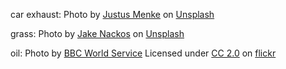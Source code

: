 car exhaust:
Photo by <a href="https://unsplash.com/@justusmenke">Justus Menke</a> on <a href="https://unsplash.com/photos/PqszIxpLefE">Unsplash</a>

grass:
Photo by <a href="https://unsplash.com/@jakenackos">Jake Nackos</a> on <a href="https://unsplash.com/photos/C2PCa6DhlYE">Unsplash</a>

oil:
Photo by <a href="https://www.flickr.com/photos/bbcworldservice/">BBC World Service</a> Licensed under <a href="https://creativecommons.org/licenses/by-nc/2.0/">CC 2.0</a> on <a href="https://www.flickr.com/photos/bbcworldservice/4973199245/in/photostream/">flickr</a>